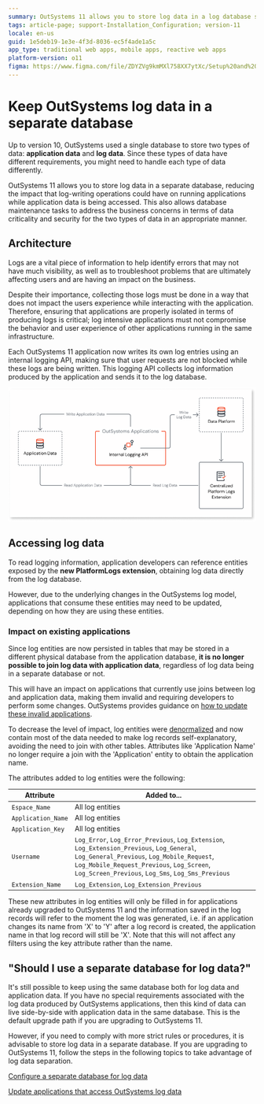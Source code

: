 ```yaml
---
summary: OutSystems 11 allows you to store log data in a log database separate from the application database, reducing the impact that logging can have on running applications.
tags: article-page; support-Installation_Configuration; version-11
locale: en-us
guid: 1e5deb19-1e3e-4f3d-8036-ec5f4ade1a5c
app_type: traditional web apps, mobile apps, reactive web apps
platform-version: o11
figma: https://www.figma.com/file/ZDYZVg9kmMXl758XX7ytXc/Setup%20and%20maintain%20your%20OutSystems%20Infrastructure?node-id=2260:3725
---
```


# Keep OutSystems log data in a separate database

Up to version 10, OutSystems used a single database to store two types of data: **application data** and **log data**. Since these types of data have different requirements, you might need to handle each type of data differently.

OutSystems 11 allows you to store log data in a separate database, reducing the impact that log-writing operations could have on running applications while application data is being accessed. This also allows database maintenance tasks to address the business concerns in terms of data criticality and security for the two types of data in an appropriate manner.

## Architecture

Logs are a vital piece of information to help identify errors that may not have much visibility, as well as to troubleshoot problems that are ultimately affecting users and are having an impact on the business. 

Despite their importance, collecting those logs must be done in a way that does not impact the users experience while interacting with the application. Therefore, ensuring that applications are properly isolated in terms of producing logs is critical; log intensive applications must not compromise the behavior and user experience of other applications running in the same infrastructure.

Each OutSystems 11 application now writes its own log entries using an internal logging API, making sure that user requests are not blocked while these logs are being written. This logging API collects log information produced by the application and sends it to the log database.

![Log Architecture overview](<images/logs-architecture-overview-diag.png>)

## Accessing log data

To read logging information, application developers can reference entities exposed by the **new PlatformLogs extension**, obtaining log data directly from the log database.

However, due to the underlying changes in the OutSystems log model, applications that consume these entities may need to be updated, depending on how they are using these entities.

### Impact on existing applications

Since log entities are now persisted in tables that may be stored in a different physical database from the application database, **it is no longer possible to join log data with application data**, regardless of log data being in a separate database or not. 

This will have an impact on applications that currently use joins between log and application data, making them invalid and requiring developers to perform some changes. OutSystems provides guidance on [how to update these invalid applications](<update-applications.md>).

To decrease the level of impact, log entities were [denormalized](<https://en.wikipedia.org/wiki/Denormalization>) and now contain most of the data needed to make log records self-explanatory, avoiding the need to join with other tables. Attributes like 'Application Name' no longer require a join with the 'Application' entity to obtain the application name. 

The attributes added to log entities were the following:

Attribute | Added to...
----|----
`Espace_Name`      | All log entities
`Application_Name` | All log entities
`Application_Key`  | All log entities
`Username`         | `Log_Error`, `Log_Error_Previous`, `Log_Extension`, `Log_Extension_Previous`, `Log_General`, `Log_General_Previous`, `Log_Mobile_Request`, `Log_Mobile_Request_Previous`, `Log_Screen`, `Log_Screen_Previous`, `Log_Sms`, `Log_Sms_Previous`
`Extension_Name`   | `Log_Extension`, `Log_Extension_Previous`

These new attributes in log entities will only be filled in for applications already upgraded to OutSystems 11 and the information saved in the log records will refer to the moment the log was generated, i.e. if an application changes its name from 'X' to 'Y' after a log record is created, the application name in that log record will still be 'X'. Note that this will not affect any filters using the key attribute rather than the name.

## "Should I use a separate database for log data?"

It's still possible to keep using the same database both for log data and application data. If you have no special requirements associated with the log data produced by OutSystems applications, then this kind of data can live side-by-side with application data in the same database. This is the default upgrade path if you are upgrading to OutSystems 11.

However, if you need to comply with more strict rules or procedures, it is advisable to store log data in a separate database. If you are upgrading to OutSystems 11, follow the steps in the following topics to take advantage of log data separation.

[Configure a separate database for log data](configure-separate-db.md)

[Update applications that access OutSystems log data](update-applications.md)
